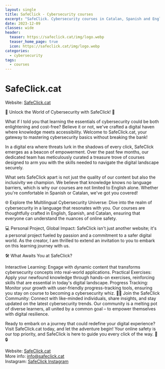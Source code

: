 ```yaml
---
layout: single
title: SafeClick - Cybersecurity courses 
excerpt: "SafeClick. Cybersecurity courses in Catalan, Spanish and English."
date: 2023-12-09
classes: wide
header:
  teaser: https://safeclick.cat/img/logo.webp
  teaser_home_page: true
  icon: https://safeclick.cat/img/logo.webp
categories:
  - cybersecurity
tags:  
  - courses
---
```

# SafeClick.cat
Website: [SafeClick.cat](https://safeclick.cat/?lang=en)

🔐 Unlock the World of Cybersecurity with SafeClick! 🚀

What if I told you that learning the essentials of cybersecurity could be both enlightening and cost-free? Believe it or not, we've crafted a digital haven where knowledge meets accessibility. Welcome to SafeClick.cat, your gateway to mastering cybersecurity basics without breaking the bank!

In a digital era where threats lurk in the shadows of every click, SafeClick emerges as a beacon of empowerment. Over the past few months, our dedicated team has meticulously curated a treasure trove of courses designed to arm you with the skills needed to navigate the digital landscape securely.

What sets SafeClick apart is not just the quality of our content but also the inclusivity we champion. We believe that knowledge knows no language barriers, which is why our courses are not limited to English alone. Whether you're comfortable in Spanish or Catalan, we've got you covered!

🌐 Explore the Multilingual Cybersecurity Universe:
Dive into the realm of cybersecurity in a language that resonates with you. Our courses are thoughtfully crafted in English, Spanish, and Catalan, ensuring that everyone can understand the nuances of online safety.

💻 Personal Project, Global Impact:
SafeClick isn't just another website; it's a personal project fueled by passion and a commitment to a safer digital world. As the creator, I am thrilled to extend an invitation to you to embark on this learning journey with us.

🛠️ What Awaits You at SafeClick?

Interactive Learning: Engage with dynamic content that transforms cybersecurity concepts into real-world applications.
Practical Exercises: Apply your newfound knowledge through hands-on exercises, reinforcing skills that are essential in today's digital landscape.
Progress Tracking: Monitor your growth with user-friendly progress-tracking tools, ensuring you stay on course to becoming a cybersecurity whiz.
👩‍💻 Join the SafeClick Community:
Connect with like-minded individuals, share insights, and stay updated on the latest cybersecurity trends. Our community is a melting pot of diverse learners, all united by a common goal – to empower themselves with digital resilience.

Ready to embark on a journey that could redefine your digital experience? Visit SafeClick.cat today, and let the adventure begin! Your online safety is our top priority, and SafeClick is here to guide you every click of the way. 🚀🔒

Website: [SafeClick.cat](https://safeclick.cat/?lang=en)\
More info: info@safeclick.cat\
Instagram: [SafeClick Instagram](https://www.instagram.com/safeclick.cat/)

```
